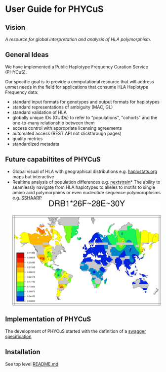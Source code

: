 # User Guide for PHYCuS

## Vision

*A resource for global interpretation and analysis of HLA polymorphism.*

## General Ideas
We have implemented a Public Haplotype Frequency Curation Service (PHYCuS).  

Our specific goal is to provide a computational resource that will address unmet needs in the field for applications that consume HLA Haplotype Frequency data:

 - standard input formats for genotypes and output formats for haplotypes
 - standard representations of ambiguity (MAC, GL)
 - standard validation of HLA
 - globally unique IDs (GUIDs) to refer to "populations", "cohorts" and the one-to-many relationship between them
 - access control with appropriate licensing agreements
 - automated access (REST API not clickthrough pages)
 - quality metrics
 - standardized metadata
 

## Future capabiltites of PHYCuS

* Global visual of HLA with geographical distributions e.g. [haplostats.org](http://haplostats.org) maps but interactive
* Realtime analysis of population differences e.g. [nextstrain](https://nextstrain.org/ncov)* The ability to seamlessly navigate from HLA haplotypes to alleles to motifs to single amino acid polymorphims or even nucleotide sequence polymorophisms e.g. [SSHAARP](https://cran.r-project.org/web/packages/SSHAARP/index.html)
![SHAARP Vignette](shaarp.jpg)



## Implementation of PHYCuS

The development of PHYCuS started with the definition of a [swagger specification](../curation-swagger-spec.yaml)


## Installation

See top level [README.md](../README.md)

